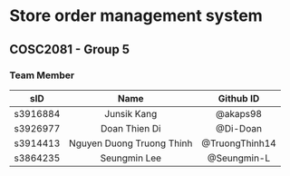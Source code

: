 # Store order management system
## COSC2081 - Group 5
### Team Member
|sID|Name|Github ID|
|:---:|:---:|:---:|
|s3916884|Junsik Kang|@akaps98|
|s3926977|Doan Thien Di|@Di-Doan|
|s3914413|Nguyen Duong Truong Thinh|@TruongThinh14|
|s3864235|Seungmin Lee|@Seungmin-L|
